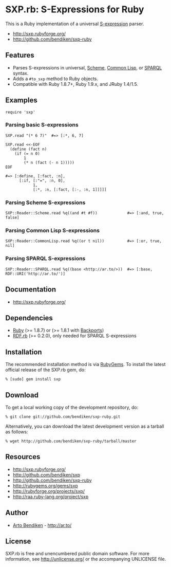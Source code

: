 SXP.rb: S-Expressions for Ruby
==============================

This is a Ruby implementation of a universal [S-expression][] parser.

* <http://sxp.rubyforge.org/>
* <http://github.com/bendiken/sxp-ruby>

Features
--------

* Parses S-expressions in universal, [Scheme][], [Common Lisp][], or
  [SPARQL][] syntax.
* Adds a `#to_sxp` method to Ruby objects.
* Compatible with Ruby 1.8.7+, Ruby 1.9.x, and JRuby 1.4/1.5.

Examples
--------

    require 'sxp'

### Parsing basic S-expressions

    SXP.read "(* 6 7)"  #=> [:*, 6, 7]

    SXP.read <<-EOF
      (define (fact n)
        (if (= n 0)
            1
            (* n (fact (- n 1)))))
    EOF
    
    #=> [:define, [:fact, :n],
          [:if, [:"=", :n, 0],
                1,
                [:*, :n, [:fact, [:-, :n, 1]]]]]

### Parsing Scheme S-expressions

    SXP::Reader::Scheme.read %q((and #t #f))             #=> [:and, true, false]

### Parsing Common Lisp S-expressions

    SXP::Reader::CommonLisp.read %q((or t nil))          #=> [:or, true, nil]

### Parsing SPARQL S-expressions

    SXP::Reader::SPARQL.read %q((base <http://ar.to/>))  #=> [:base, RDF::URI('http://ar.to/')]

Documentation
-------------

* <http://sxp.rubyforge.org/>

Dependencies
------------

* [Ruby](http://ruby-lang.org/) (>= 1.8.7) or (>= 1.8.1 with [Backports][])
* [RDF.rb](http://rubygems.org/gems/rdf) (>= 0.2.0), only needed for SPARQL
  S-expressions

Installation
------------

The recommended installation method is via [RubyGems](http://rubygems.org/).
To install the latest official release of the SXP.rb gem, do:

    % [sudo] gem install sxp

Download
--------

To get a local working copy of the development repository, do:

    % git clone git://github.com/bendiken/sxp-ruby.git

Alternatively, you can download the latest development version as a tarball
as follows:

    % wget http://github.com/bendiken/sxp-ruby/tarball/master

Resources
---------

* <http://sxp.rubyforge.org/>
* <http://github.com/bendiken/sxp>
* <http://github.com/bendiken/sxp-ruby>
* <http://rubygems.org/gems/sxp>
* <http://rubyforge.org/projects/sxp/>
* <http://raa.ruby-lang.org/project/sxp>

Author
------

* [Arto Bendiken](mailto:arto.bendiken@gmail.com) - <http://ar.to/>

License
-------

SXP.rb is free and unencumbered public domain software. For more
information, see <http://unlicense.org/> or the accompanying UNLICENSE file.

[S-expression]: http://en.wikipedia.org/wiki/S-expression
[Scheme]:       http://scheme.info/
[Common Lisp]:  http://en.wikipedia.org/wiki/Common_Lisp
[SPARQL]:       http://openjena.org/wiki/SSE
[Backports]:    http://rubygems.org/gems/backports

